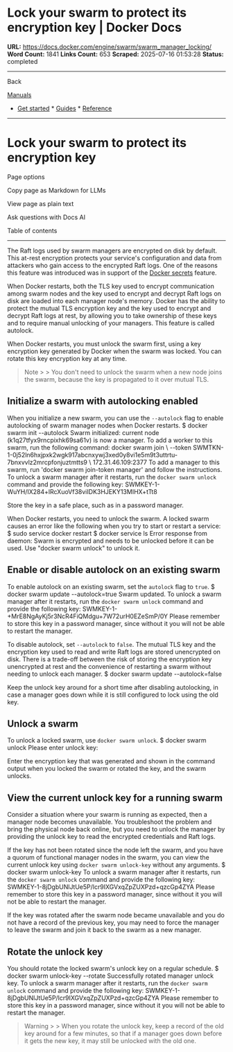 # Lock your swarm to protect its encryption key | Docker Docs

**URL:** https://docs.docker.com/engine/swarm/swarm_manager_locking/
**Word Count:** 1841
**Links Count:** 653
**Scraped:** 2025-07-16 01:53:28
**Status:** completed

---

Back

[Manuals](https://docs.docker.com/manuals/)

  * [Get started](https://docs.docker.com/get-started/)   * [Guides](https://docs.docker.com/guides/)   * [Reference](https://docs.docker.com/reference/)

* * *

# Lock your swarm to protect its encryption key

Page options

Copy page as Markdown for LLMs

View page as plain text

Ask questions with Docs AI

Table of contents

* * *

The Raft logs used by swarm managers are encrypted on disk by default. This at-rest encryption protects your service's configuration and data from attackers who gain access to the encrypted Raft logs. One of the reasons this feature was introduced was in support of the [Docker secrets](https://docs.docker.com/engine/swarm/secrets/) feature.

When Docker restarts, both the TLS key used to encrypt communication among swarm nodes and the key used to encrypt and decrypt Raft logs on disk are loaded into each manager node's memory. Docker has the ability to protect the mutual TLS encryption key and the key used to encrypt and decrypt Raft logs at rest, by allowing you to take ownership of these keys and to require manual unlocking of your managers. This feature is called autolock.

When Docker restarts, you must unlock the swarm first, using a key encryption key generated by Docker when the swarm was locked. You can rotate this key encryption key at any time.

> Note >  > You don't need to unlock the swarm when a new node joins the swarm, because the key is propagated to it over mutual TLS.

## Initialize a swarm with autolocking enabled

When you initialize a new swarm, you can use the `--autolock` flag to enable autolocking of swarm manager nodes when Docker restarts.               $ docker swarm init --autolock          Swarm initialized: current node (k1q27tfyx9rncpixhk69sa61v) is now a manager.          To add a worker to this swarm, run the following command:              docker swarm join \         --token SWMTKN-1-0j52ln6hxjpxk2wgk917abcnxywj3xed0y8vi1e5m9t3uttrtu-7bnxvvlz2mrcpfonjuztmtts9 \         172.31.46.109:2377          To add a manager to this swarm, run 'docker swarm join-token manager' and follow the instructions.          To unlock a swarm manager after it restarts, run the `docker swarm unlock`     command and provide the following key:              SWMKEY-1-WuYH/IX284+lRcXuoVf38viIDK3HJEKY13MIHX+tTt8     

Store the key in a safe place, such as in a password manager.

When Docker restarts, you need to unlock the swarm. A locked swarm causes an error like the following when you try to start or restart a service:               $ sudo service docker restart          $ docker service ls          Error response from daemon: Swarm is encrypted and needs to be unlocked before it can be used. Use "docker swarm unlock" to unlock it.     

## Enable or disable autolock on an existing swarm

To enable autolock on an existing swarm, set the `autolock` flag to `true`.               $ docker swarm update --autolock=true          Swarm updated.     To unlock a swarm manager after it restarts, run the `docker swarm unlock`     command and provide the following key:              SWMKEY-1-+MrE8NgAyKj5r3NcR4FiQMdgu+7W72urH0EZeSmP/0Y          Please remember to store this key in a password manager, since without it you     will not be able to restart the manager.     

To disable autolock, set `--autolock` to `false`. The mutual TLS key and the encryption key used to read and write Raft logs are stored unencrypted on disk. There is a trade-off between the risk of storing the encryption key unencrypted at rest and the convenience of restarting a swarm without needing to unlock each manager.               $ docker swarm update --autolock=false     

Keep the unlock key around for a short time after disabling autolocking, in case a manager goes down while it is still configured to lock using the old key.

## Unlock a swarm

To unlock a locked swarm, use `docker swarm unlock`.               $ docker swarm unlock          Please enter unlock key:     

Enter the encryption key that was generated and shown in the command output when you locked the swarm or rotated the key, and the swarm unlocks.

## View the current unlock key for a running swarm

Consider a situation where your swarm is running as expected, then a manager node becomes unavailable. You troubleshoot the problem and bring the physical node back online, but you need to unlock the manager by providing the unlock key to read the encrypted credentials and Raft logs.

If the key has not been rotated since the node left the swarm, and you have a quorum of functional manager nodes in the swarm, you can view the current unlock key using `docker swarm unlock-key` without any arguments.               $ docker swarm unlock-key          To unlock a swarm manager after it restarts, run the `docker swarm unlock`     command and provide the following key:              SWMKEY-1-8jDgbUNlJtUe5P/lcr9IXGVxqZpZUXPzd+qzcGp4ZYA          Please remember to store this key in a password manager, since without it you     will not be able to restart the manager.     

If the key was rotated after the swarm node became unavailable and you do not have a record of the previous key, you may need to force the manager to leave the swarm and join it back to the swarm as a new manager.

## Rotate the unlock key

You should rotate the locked swarm's unlock key on a regular schedule.               $ docker swarm unlock-key --rotate          Successfully rotated manager unlock key.          To unlock a swarm manager after it restarts, run the `docker swarm unlock`     command and provide the following key:              SWMKEY-1-8jDgbUNlJtUe5P/lcr9IXGVxqZpZUXPzd+qzcGp4ZYA          Please remember to store this key in a password manager, since without it you     will not be able to restart the manager.     

> Warning >  > When you rotate the unlock key, keep a record of the old key around for a few minutes, so that if a manager goes down before it gets the new key, it may still be unlocked with the old one.